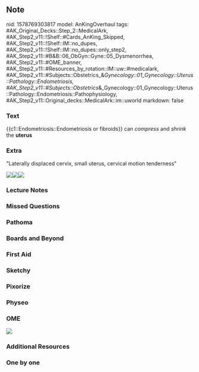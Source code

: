 ## Note
nid: 1578769303817
model: AnKingOverhaul
tags: #AK_Original_Decks::Step_2::MedicalArk, #AK_Step2_v11::!Shelf::#Cards_AnKing_Skipped, #AK_Step2_v11::!Shelf::IM::no_dupes, #AK_Step2_v11::!Shelf::IM::no_dupes::only_step2, #AK_Step2_v11::#B&B::06_ObGyn::Gyne::05_Dysmenorrhea, #AK_Step2_v11::#OME_banner, #AK_Step2_v11::#Resources_by_rotation::IM::uw::#medicalark, #AK_Step2_v11::#Subjects::Obstetrics_&_Gynecology::01_Gynecology::Uterus::Pathology::Endometriosis, #AK_Step2_v11::#Subjects::Obstetrics_&_Gynecology::01_Gynecology::Uterus::Pathology::Endometriosis::Pathophysiology, #AK_Step2_v11::Original_decks::MedicalArk::im::uworld
markdown: false

### Text
{{c1::Endometriosis::Endometriosis or fibroids}} can
<i>compress</i> and <i>shrink</i> the <b>uterus</b>

### Extra
"Laterally displaced cervix, small uterus, cervical motion
tenderness"
<div><img src=
"paste-5a5307b4e834b280ccccd7ee1cc3998976f32c67.jpg"><img src=
"paste-58037893070849_1565901330019.jpg"><img src=
"endometriosis_1566160514431.png"></div>

### Lecture Notes


### Missed Questions


### Pathoma


### Boards and Beyond


### First Aid


### Sketchy


### Pixorize


### Physeo


### OME
<div class="ome-widget">
  <a href="https://onlinemeded.org?ref=anki"><img src=
  "_OME_AnkiFlashcards_General_3.png"></a>
</div>

### Additional Resources


### One by one

